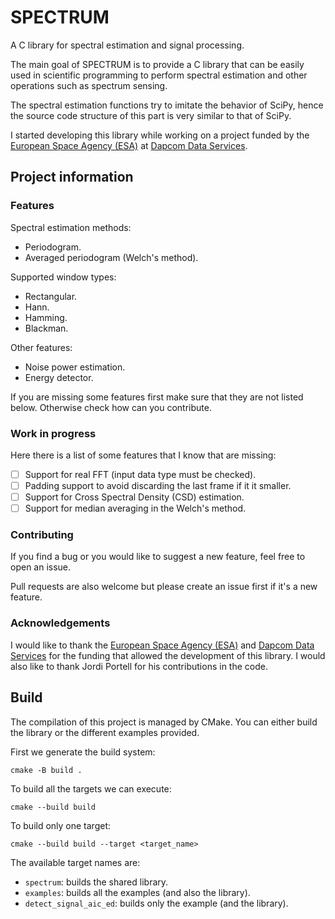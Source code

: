 # SPECTRUM
A C library for spectral estimation and signal processing.

The main goal of SPECTRUM is to provide a C library that can be easily used
in scientific programming to perform spectral estimation and other operations
such as spectrum sensing.

The spectral estimation functions try to imitate the behavior of SciPy, hence
the source code structure of this part is very similar to that of SciPy.

I started developing this library while working on a project funded by the
[European Space Agency (ESA)](https://www.esa.int/) at
[Dapcom Data Services](https://www.dapcom.es/).

## Project information
### Features
Spectral estimation methods:  
* Periodogram.
* Averaged periodogram (Welch's method).

Supported window types:  
* Rectangular.
* Hann.
* Hamming.
* Blackman.

Other features:  
* Noise power estimation.
* Energy detector.

If you are missing some features first make sure that they are not listed below.
Otherwise check how can you contribute.

### Work in progress
Here there is a list of some features that I know that are missing:  
* [ ] Support for real FFT (input data type must be checked).
* [ ] Padding support to avoid discarding the last frame if it it smaller.
* [ ] Support for Cross Spectral Density (CSD) estimation.
* [ ] Support for median averaging in the Welch's method.

### Contributing
If you find a bug or you would like to suggest a new feature, feel free to open an issue.

Pull requests are also welcome but please create an issue first if it's a new feature.

### Acknowledgements
I would like to thank the [European Space Agency (ESA)](https://www.esa.int/) and
[Dapcom Data Services](https://www.dapcom.es/) for the funding that allowed
the development of this library. I would also like to thank Jordi Portell
for his contributions in the code.

## Build
The compilation of this project is managed by CMake. You can either build the library or
the different examples provided.

First we generate the build system:
```
cmake -B build .
```

To build all the targets we can execute:
```
cmake --build build
```

To build only one target:
```
cmake --build build --target <target_name>
```

The available target names are:  
* `spectrum`: builds the shared library.
* `examples`: builds all the examples (and also the library).
* `detect_signal_aic_ed`: builds only the example (and the library).

